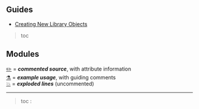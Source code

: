 ## Guides
- [Creating New Library Objects](/doc/md/guide_library_objects.md)
>toc


## Modules
[:pencil2:](/src) = ***commented source***, with attribute information <br />
[:alembic:](/doc/s/examples) = ***example usage***, with guiding comments <br />
[:boom:](/doc/s/exploded_lines) = ***exploded lines*** (uncommented)

---
>toc :
